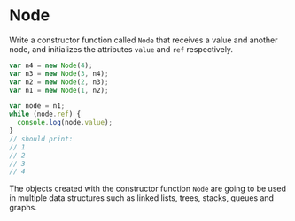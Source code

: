 # Node

Write a constructor function called `Node` that receives a value and another node, and initializes the attributes `value` and `ref` respectively.

```javascript
var n4 = new Node(4);
var n3 = new Node(3, n4);
var n2 = new Node(2, n3);
var n1 = new Node(1, n2);

var node = n1;
while (node.ref) {
  console.log(node.value);
}
// should print:
// 1
// 2
// 3
// 4
```

The objects created with the constructor function `Node` are going to be used in multiple data structures such as linked lists, trees, stacks, queues and graphs.

